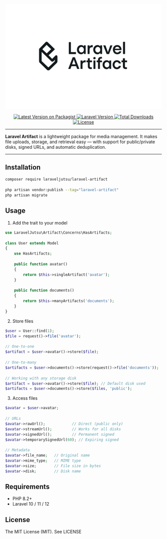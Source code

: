 <p align="center">
    <img src="art/logo.png" alt="Laravel Artifact Logo">
</p>

<p align="center">
    <a href="https://packagist.org/packages/laraveljutsu/laravel-artifact">
        <img src="https://img.shields.io/packagist/v/laraveljutsu/laravel-artifact.svg?style=flat-square" alt="Latest Version on Packagist">
    </a>
    <a href="https://laravel.com">
        <img src="https://img.shields.io/badge/Laravel-10.0%2B-FF2D20?style=flat&logo=laravel" alt="Laravel Version">
    </a>
    <a href="https://packagist.org/packages/laraveljutsu/laravel-artifact">
        <img src="https://img.shields.io/packagist/dt/laraveljutsu/laravel-artifact.svg?style=flat-square" alt="Total Downloads">
    </a>
    <a href="https://packagist.org/packages/ludovicguenet/laravel-artifact">
        <img src="http://poser.pugx.org/ludovicguenet/whizbang/license" alt="License">
    </a>
</p>

---

**Laravel Artifact** is a lightweight package for media management.
It makes file uploads, storage, and retrieval easy — with support for public/private disks, signed URLs, and automatic deduplication.

---

## Installation

```bash
composer require laraveljutsu/laravel-artifact

php artisan vendor:publish --tag="laravel-artifact"
php artisan migrate
```

## Usage
1. Add the trait to your model

```php
use LaravelJutsu\Artifact\Concerns\HasArtifacts;

class User extends Model
{
    use HasArtifacts;

    public function avatar()
    {
        return $this->singleArtifact('avatar');
    }

    public function documents()
    {
        return $this->manyArtifacts('documents');
    }
}
```

2. Store files

```php
$user = User::find(1);
$file = request()->file('avatar');

// One-to-one
$artifact = $user->avatar()->store($file);

// One-to-many
$artifacts = $user->documents()->store(request()->file('documents'));

// Working with any storage disk
$artifact = $user->avatar()->store($file); // Default disk used
$artifacts = $user->documents()->store($files, 'public');
```

3. Access files

```php
$avatar = $user->avatar;

// URLs
$avatar->rawUrl();            // Direct (public only)
$avatar->streamUrl();         // Works for all disks
$avatar->signedUrl();         // Permanent signed
$avatar->temporarySignedUrl(60); // Expiring signed

// Metadata
$avatar->file_name;   // Original name
$avatar->mime_type;   // MIME type
$avatar->size;        // File size in bytes
$avatar->disk;        // Disk name
```

## Requirements
- PHP 8.2+
- Laravel 10 / 11 / 12

## License
The MIT License (MIT). See LICENSE